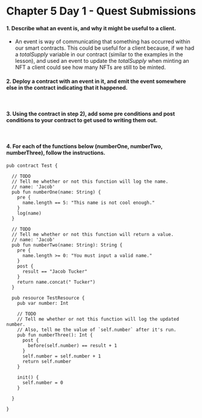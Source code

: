 # Chapter 5 Day 1 - Quest Submissions

#### 1. Describe what an event is, and why it might be useful to a client.
- An event is way of communicating that something has occurred within our smart contracts. This could be useful for a client because, if we had a _totalSupply_ variable in our contract (similar to the examples in the lesson), and used an event to update the _totalSupply_ when minting an NFT a client could see how many NFTs are still to be minted. 

#### 2. Deploy a contract with an event in it, and emit the event somewhere else in the contract indicating that it happened.
```Cadence


```

#### 3. Using the contract in step 2), add some pre conditions and post conditions to your contract to get used to writing them out.
```Cadence


```

#### 4. For each of the functions below (numberOne, numberTwo, numberThree), follow the instructions.
```Cadence
pub contract Test {

  // TODO
  // Tell me whether or not this function will log the name.
  // name: 'Jacob'
  pub fun numberOne(name: String) {
    pre {
      name.length == 5: "This name is not cool enough."
    }
    log(name)
  }

  // TODO
  // Tell me whether or not this function will return a value.
  // name: 'Jacob'
  pub fun numberTwo(name: String): String {
    pre {
      name.length >= 0: "You must input a valid name."
    }
    post {
      result == "Jacob Tucker"
    }
    return name.concat(" Tucker")
  }

  pub resource TestResource {
    pub var number: Int

    // TODO
    // Tell me whether or not this function will log the updated number.
    // Also, tell me the value of `self.number` after it's run.
    pub fun numberThree(): Int {
      post {
        before(self.number) == result + 1
      }
      self.number = self.number + 1
      return self.number
    }

    init() {
      self.number = 0
    }

  }

}
```
